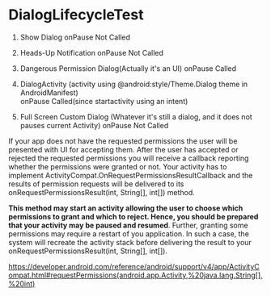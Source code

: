 # DialogLifecycleTest

1) Show Dialog
onPause Not Called

2) Heads-Up Notification
onPause Not Called

3) Dangerous Permission Dialog(Actually it's an UI)
onPause Called

4) DialogActivity (activity using @android:style/Theme.Dialog theme in AndroidManifest) <br />
onPause Called(since startactivity using an intent)

5) Full Screen Custom Dialog (Whatever it's still a dialog, and it does not pauses current Activity)
onPause Not Called

If your app does not have the requested permissions the user will be presented with UI for accepting them. After the user has accepted or rejected the requested permissions you will receive a callback reporting whether the permissions were granted or not. Your activity has to implement ActivityCompat.OnRequestPermissionsResultCallback and the results of permission requests will be delivered to its onRequestPermissionsResult(int, String[], int[]) method.

<b>This method may start an activity allowing the user to choose which permissions to grant and which to reject. Hence, you should be prepared that your activity may be paused and resumed</b>. Further, granting some permissions may require a restart of you application. In such a case, the system will recreate the activity stack before delivering the result to your onRequestPermissionsResult(int, String[], int[]).

https://developer.android.com/reference/android/support/v4/app/ActivityCompat.html#requestPermissions(android.app.Activity,%20java.lang.String[],%20int)
